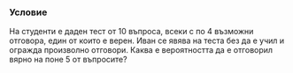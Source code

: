 ### Условие
На студенти е даден тест от 10 въпроса, всеки с по 4 възможни отговора, един
от които е верен. Иван се явява на теста без да е учил и огражда произволно отговори.
Каква е вероятността да е отговорил вярно на поне 5 от въпросите?
